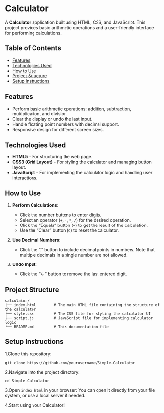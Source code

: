 # Calculator

A **Calculator** application built using HTML, CSS, and JavaScript. This project provides basic arithmetic operations and a user-friendly interface for performing calculations.

## Table of Contents

- [Features](#features)
- [Technologies Used](#technologies-used)
- [How to Use](#how-to-use)
- [Project Structure](#project-structure)
- [Setup Instructions](#setup-instructions)

## Features

- Perform basic arithmetic operations: addition, subtraction, multiplication, and division.
- Clear the display or undo the last input.
- Handle floating point numbers with decimal support.
- Responsive design for different screen sizes.

## Technologies Used

- **HTML5** - For structuring the web page.
- **CSS3 (Grid Layout)** - For styling the calculator and managing button layout.
- **JavaScript** - For implementing the calculator logic and handling user interactions.

## How to Use

1. **Perform Calculations**:
   - Click the number buttons to enter digits.
   - Select an operator (`+`, `-`, `*`, `/`) for the desired operation.
   - Click the “Equals” button (`=`) to get the result of the calculation.
   - Use the “Clear” button (`C`) to reset the calculator.

2. **Use Decimal Numbers**:
   - Click the “.” button to include decimal points in numbers. Note that multiple decimals in a single number are not allowed.

3. **Undo Input**:
   - Click the “←” button to remove the last entered digit.

## Project Structure

```plaintext
calculator/
├── index.html        # The main HTML file containing the structure of the calculator
├── style.css         # The CSS file for styling the calculator UI
├── script.js         # JavaScript file for implementing calculator logic
└── README.md         # This documentation file
```
## Setup Instructions

1.Clone this repository:
```
git clone https://github.com/yourusername/Simple-Calculator

```
2.Navigate into the project directory:
```
cd Simple-Calculator
```

3.Open `index.html` in your browser: 
You can open it directly from your file system, or use a local server if needed.

4.Start using your Calculator!
